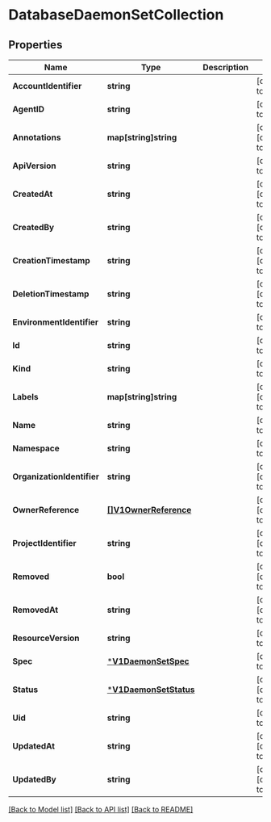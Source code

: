 # DatabaseDaemonSetCollection

## Properties
Name | Type | Description | Notes
------------ | ------------- | ------------- | -------------
**AccountIdentifier** | **string** |  | [default to null]
**AgentID** | **string** |  | [default to null]
**Annotations** | **map[string]string** |  | [optional] [default to null]
**ApiVersion** | **string** |  | [default to null]
**CreatedAt** | **string** |  | [optional] [default to null]
**CreatedBy** | **string** |  | [optional] [default to null]
**CreationTimestamp** | **string** |  | [optional] [default to null]
**DeletionTimestamp** | **string** |  | [optional] [default to null]
**EnvironmentIdentifier** | **string** |  | [default to null]
**Id** | **string** |  | [default to null]
**Kind** | **string** |  | [default to null]
**Labels** | **map[string]string** |  | [optional] [default to null]
**Name** | **string** |  | [default to null]
**Namespace** | **string** |  | [default to null]
**OrganizationIdentifier** | **string** |  | [optional] [default to null]
**OwnerReference** | [**[]V1OwnerReference**](v1.OwnerReference.md) |  | [optional] [default to null]
**ProjectIdentifier** | **string** |  | [optional] [default to null]
**Removed** | **bool** |  | [optional] [default to null]
**RemovedAt** | **string** |  | [optional] [default to null]
**ResourceVersion** | **string** |  | [default to null]
**Spec** | [***V1DaemonSetSpec**](v1.DaemonSetSpec.md) |  | [default to null]
**Status** | [***V1DaemonSetStatus**](v1.DaemonSetStatus.md) |  | [optional] [default to null]
**Uid** | **string** |  | [default to null]
**UpdatedAt** | **string** |  | [optional] [default to null]
**UpdatedBy** | **string** |  | [optional] [default to null]

[[Back to Model list]](../README.md#documentation-for-models) [[Back to API list]](../README.md#documentation-for-api-endpoints) [[Back to README]](../README.md)

